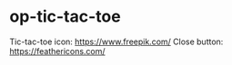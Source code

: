# op-tic-tac-toe

Tic-tac-toe icon: https://www.freepik.com/
Close button: https://feathericons.com/
